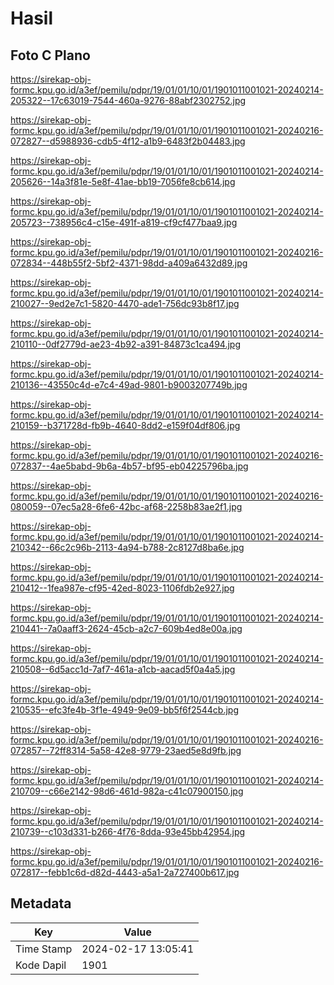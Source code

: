 # Hasil

## Foto C Plano

https://sirekap-obj-formc.kpu.go.id/a3ef/pemilu/pdpr/19/01/01/10/01/1901011001021-20240214-205322--17c63019-7544-460a-9276-88abf2302752.jpg

https://sirekap-obj-formc.kpu.go.id/a3ef/pemilu/pdpr/19/01/01/10/01/1901011001021-20240216-072827--d5988936-cdb5-4f12-a1b9-6483f2b04483.jpg

https://sirekap-obj-formc.kpu.go.id/a3ef/pemilu/pdpr/19/01/01/10/01/1901011001021-20240214-205626--14a3f81e-5e8f-41ae-bb19-7056fe8cb614.jpg

https://sirekap-obj-formc.kpu.go.id/a3ef/pemilu/pdpr/19/01/01/10/01/1901011001021-20240214-205723--738956c4-c15e-491f-a819-cf9cf477baa9.jpg

https://sirekap-obj-formc.kpu.go.id/a3ef/pemilu/pdpr/19/01/01/10/01/1901011001021-20240216-072834--448b55f2-5bf2-4371-98dd-a409a6432d89.jpg

https://sirekap-obj-formc.kpu.go.id/a3ef/pemilu/pdpr/19/01/01/10/01/1901011001021-20240214-210027--9ed2e7c1-5820-4470-ade1-756dc93b8f17.jpg

https://sirekap-obj-formc.kpu.go.id/a3ef/pemilu/pdpr/19/01/01/10/01/1901011001021-20240214-210110--0df2779d-ae23-4b92-a391-84873c1ca494.jpg

https://sirekap-obj-formc.kpu.go.id/a3ef/pemilu/pdpr/19/01/01/10/01/1901011001021-20240214-210136--43550c4d-e7c4-49ad-9801-b9003207749b.jpg

https://sirekap-obj-formc.kpu.go.id/a3ef/pemilu/pdpr/19/01/01/10/01/1901011001021-20240214-210159--b371728d-fb9b-4640-8dd2-e159f04df806.jpg

https://sirekap-obj-formc.kpu.go.id/a3ef/pemilu/pdpr/19/01/01/10/01/1901011001021-20240216-072837--4ae5babd-9b6a-4b57-bf95-eb04225796ba.jpg

https://sirekap-obj-formc.kpu.go.id/a3ef/pemilu/pdpr/19/01/01/10/01/1901011001021-20240216-080059--07ec5a28-6fe6-42bc-af68-2258b83ae2f1.jpg

https://sirekap-obj-formc.kpu.go.id/a3ef/pemilu/pdpr/19/01/01/10/01/1901011001021-20240214-210342--66c2c96b-2113-4a94-b788-2c8127d8ba6e.jpg

https://sirekap-obj-formc.kpu.go.id/a3ef/pemilu/pdpr/19/01/01/10/01/1901011001021-20240214-210412--1fea987e-cf95-42ed-8023-1106fdb2e927.jpg

https://sirekap-obj-formc.kpu.go.id/a3ef/pemilu/pdpr/19/01/01/10/01/1901011001021-20240214-210441--7a0aaff3-2624-45cb-a2c7-609b4ed8e00a.jpg

https://sirekap-obj-formc.kpu.go.id/a3ef/pemilu/pdpr/19/01/01/10/01/1901011001021-20240214-210508--6d5acc1d-7af7-461a-a1cb-aacad5f0a4a5.jpg

https://sirekap-obj-formc.kpu.go.id/a3ef/pemilu/pdpr/19/01/01/10/01/1901011001021-20240214-210535--efc3fe4b-3f1e-4949-9e09-bb5f6f2544cb.jpg

https://sirekap-obj-formc.kpu.go.id/a3ef/pemilu/pdpr/19/01/01/10/01/1901011001021-20240216-072857--72ff8314-5a58-42e8-9779-23aed5e8d9fb.jpg

https://sirekap-obj-formc.kpu.go.id/a3ef/pemilu/pdpr/19/01/01/10/01/1901011001021-20240214-210709--c66e2142-98d6-461d-982a-c41c07900150.jpg

https://sirekap-obj-formc.kpu.go.id/a3ef/pemilu/pdpr/19/01/01/10/01/1901011001021-20240214-210739--c103d331-b266-4f76-8dda-93e45bb42954.jpg

https://sirekap-obj-formc.kpu.go.id/a3ef/pemilu/pdpr/19/01/01/10/01/1901011001021-20240216-072817--febb1c6d-d82d-4443-a5a1-2a727400b617.jpg


## Metadata

| Key        | Value               |
| ---------- | ------------------- |
| Time Stamp | 2024-02-17 13:05:41 |
| Kode Dapil | 1901                |



